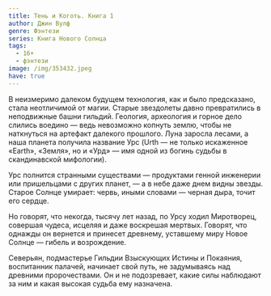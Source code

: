 ```yaml
---
title: Тень и Коготь. Книга 1
author: Джин Вулф
genre: Фэнтези
series: Книга Нового Солнца
tags:
  - 16+
  - фэнтези
image: /img/353432.jpeg
have: true
---
```

В неизмеримо далеком будущем технология, как и было предсказано, стала неотличимой от магии. Старые звездолеты давно превратились в неподвижные башни гильдий. Геология, археология и горное дело слились воедино — ведь невозможно копнуть землю, чтобы не наткнуться на артефакт далекого прошлого. Луна заросла лесами, а наша планета получила название Урс (Urth — не только искаженное «Earth», «Земля», но и «Урд» — имя одной из богинь судьбы в скандинавской мифологии).

Урс полнится странными существами — продуктами генной инженерии или пришельцами с других планет, — а в небе даже днем видны звезды. Старое Солнце умирает: червь, иными словами — черная дыра, точит его сердце.

Но говорят, что некогда, тысячу лет назад, по Урсу ходил Миротворец, совершая чудеса, исцеляя и даже воскрешая мертвых. Говорят, что однажды он вернется и принесет древнему, уставшему миру Новое Солнце — гибель и возрождение.

Северьян, подмастерье Гильдии Взыскующих Истины и Покаяния, воспитанник палачей, начинает свой путь, не задумываясь над древними пророчествами. Он и не подозревает, какие силы наблюдают за ним и какая высокая судьба ему назначена.